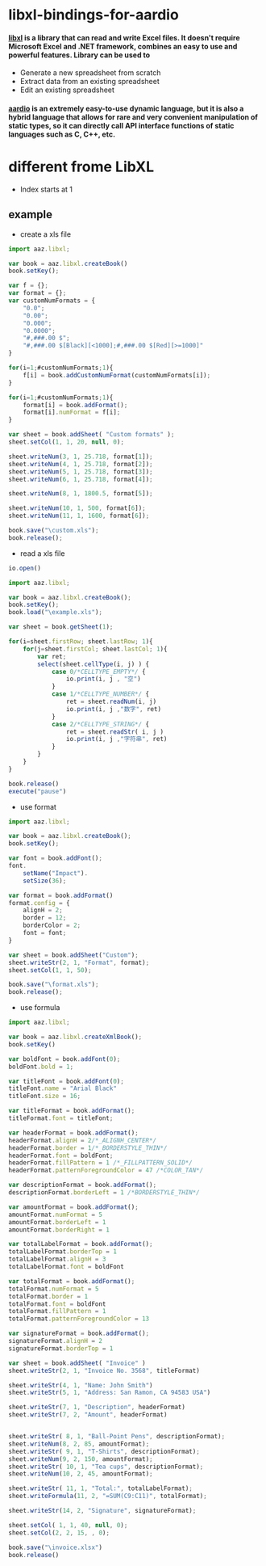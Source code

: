 # libxl-bindings-for-aardio
#### [libxl](https://www.libxl.com/) is a library that can read and write Excel files. It doesn't require Microsoft Excel and .NET framework, combines an easy to use and powerful features. Library can be used to
* Generate a new spreadsheet from scratch
* Extract data from an existing spreadsheet
* Edit an existing spreadsheet
#### [aardio](http://www.aardio.com/)  is an extremely easy-to-use dynamic language, but it is also a hybrid language that allows for rare and very convenient manipulation of static types, so it can directly call API interface functions of static languages such as C, C++, etc.

# different frome LibXL
* Index starts at 1

## example
* create a xls file
````javascript
import aaz.libxl;

var book = aaz.libxl.createBook()
book.setKey();

var f = {};
var format = {};
var customNumFormats = {
    "0.0";
    "0.00";
    "0.000";
    "0.0000";
    "#,###.00 $";
    "#,###.00 $[Black][<1000];#,###.00 $[Red][>=1000]"
}

for(i=1;#customNumFormats;1){
    f[i] = book.addCustomNumFormat(customNumFormats[i]);
}

for(i=1;#customNumFormats;1){
	format[i] = book.addFormat();
	format[i].numFormat = f[i];
}

var sheet = book.addSheet( "Custom formats" );
sheet.setCol(1, 1, 20, null, 0);

sheet.writeNum(3, 1, 25.718, format[1]);
sheet.writeNum(4, 1, 25.718, format[2]);
sheet.writeNum(5, 1, 25.718, format[3]);  
sheet.writeNum(6, 1, 25.718, format[4]);

sheet.writeNum(8, 1, 1800.5, format[5]);

sheet.writeNum(10, 1, 500, format[6]);
sheet.writeNum(11, 1, 1600, format[6]);

book.save("\custom.xls");
book.release();
````

* read a xls file
````javascript
io.open()

import aaz.libxl;

var book = aaz.libxl.createBook();
book.setKey();
book.load("\example.xls");

var sheet = book.getSheet(1);   

for(i=sheet.firstRow; sheet.lastRow; 1){
	for(j=sheet.firstCol; sheet.lastCol; 1){
		var ret;
		select(sheet.cellType(i, j) ) {
			case 0/*CELLTYPE_EMPTY*/ {
				io.print(i, j , "空")
			}
			case 1/*CELLTYPE_NUMBER*/ {
				ret = sheet.readNum(i, j)
				io.print(i, j ,"数字", ret)
			}
			case 2/*CELLTYPE_STRING*/ {
				ret = sheet.readStr( i, j )
				io.print(i, j ,"字符串", ret)
			}
		}
	}
}

book.release()
execute("pause")
````
* use format
````javascript
import aaz.libxl;

var book = aaz.libxl.createBook();
book.setKey();

var font = book.addFont();
font.
	setName("Impact").
	setSize(36);

var format = book.addFormat()
format.config = {
    alignH = 2;
    border = 12;
    borderColor = 2;
    font = font;
}

var sheet = book.addSheet("Custom");
sheet.writeStr(2, 1, "Format", format);
sheet.setCol(1, 1, 50);

book.save("\format.xls");
book.release();
````

* use formula
````javascript
import aaz.libxl;

var book = aaz.libxl.createXmlBook();
book.setKey()

var boldFont = book.addFont(0);
boldFont.bold = 1;

var titleFont = book.addFont(0);
titleFont.name = "Arial Black"
titleFont.size = 16;

var titleFormat = book.addFormat();
titleFormat.font = titleFont;

var headerFormat = book.addFormat();
headerFormat.alignH = 2/*_ALIGNH_CENTER*/
headerFormat.border = 1/*_BORDERSTYLE_THIN*/
headerFormat.font = boldFont;
headerFormat.fillPattern = 1 /*_FILLPATTERN_SOLID*/
headerFormat.patternForegroundColor = 47 /*COLOR_TAN*/

var descriptionFormat = book.addFormat();
descriptionFormat.borderLeft = 1 /*BORDERSTYLE_THIN*/

var amountFormat = book.addFormat();
amountFormat.numFormat = 5
amountFormat.borderLeft = 1
amountFormat.borderRight = 1

var totalLabelFormat = book.addFormat();
totalLabelFormat.borderTop = 1
totalLabelFormat.alignH = 3
totalLabelFormat.font = boldFont

var totalFormat = book.addFormat();
totalFormat.numFormat = 5
totalFormat.border = 1
totalFormat.font = boldFont
totalFormat.fillPattern = 1
totalFormat.patternForegroundColor = 13

var signatureFormat = book.addFormat();
signatureFormat.alignH = 2
signatureFormat.borderTop = 1

var sheet = book.addSheet( "Invoice" )
sheet.writeStr(2, 1, "Invoice No. 3568", titleFormat)

sheet.writeStr(4, 1, "Name: John Smith")
sheet.writeStr(5, 1, "Address: San Ramon, CA 94583 USA")

sheet.writeStr(7, 1, "Description", headerFormat)
sheet.writeStr(7, 2, "Amount", headerFormat)


sheet.writeStr( 8, 1, "Ball-Point Pens", descriptionFormat);
sheet.writeNum(8, 2, 85, amountFormat);
sheet.writeStr( 9, 1, "T-Shirts", descriptionFormat);
sheet.writeNum(9, 2, 150, amountFormat);
sheet.writeStr( 10, 1, "Tea cups", descriptionFormat);
sheet.writeNum(10, 2, 45, amountFormat);

sheet.writeStr( 11, 1, "Total:", totalLabelFormat);
sheet.writeFormula(11, 2, "=SUM(C9:C11)", totalFormat);

sheet.writeStr(14, 2, "Signature", signatureFormat);

sheet.setCol( 1, 1, 40, null, 0);
sheet.setCol(2, 2, 15, , 0);

book.save("\invoice.xlsx")
book.release()
````
